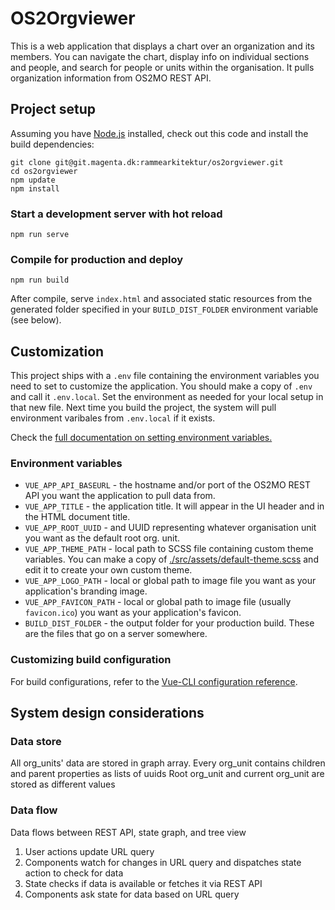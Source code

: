 # OS2Orgviewer

This is a web application that displays a chart over an organization and its members.
You can navigate the chart, display info on individual sections and people, and search for people or units within the organisation.
It pulls organization information from OS2MO REST API.

## Project setup
Assuming you have [Node.js](https://nodejs.org/en/) installed, check out this code and install the build dependencies:
```
git clone git@git.magenta.dk:rammearkitektur/os2orgviewer.git
cd os2orgviewer
npm update
npm install
```

### Start a development server with hot reload
```
npm run serve
```

### Compile for production and deploy
```
npm run build
```
After compile, serve `index.html` and associated static resources from the generated folder specified in your `BUILD_DIST_FOLDER` environment variable (see below).


## Customization

This project ships with a `.env` file containing the environment variables you need to set to customize the application. You should make a copy of `.env` and call it `.env.local`. Set the environment as needed for your local setup in that new file. Next time you build the project, the system will pull environment varibales from `.env.local` if it exists.

Check the [full documentation on setting environment variables.](https://cli.vuejs.org/guide/mode-and-env.html#modes)

### Environment variables

* `VUE_APP_API_BASEURL` - the hostname and/or port of the OS2MO REST API you want the application to pull data from.
* `VUE_APP_TITLE` - the application title. It will appear in the UI header and in the HTML document title.
* `VUE_APP_ROOT_UUID` - and UUID representing whatever organisation unit you want as the default root org. unit.
* `VUE_APP_THEME_PATH` - local path to SCSS file containing custom theme variables. You can make a copy of [./src/assets/default-theme.scss](./src/assets/default-theme.scss) and edit it to create your own custom theme.
* `VUE_APP_LOGO_PATH` - local or global path to image file you want as your application's branding image.
* `VUE_APP_FAVICON_PATH` - local or global path to image file (usually `favicon.ico`) you want as your application's favicon.
* `BUILD_DIST_FOLDER` - the output folder for your production build. These are the files that go on a server somewhere.


### Customizing build configuration

For build configurations, refer to the [Vue-CLI configuration reference](https://cli.vuejs.org/config/).


## System design considerations

### Data store
All org_units' data are stored in graph array.
Every org_unit contains children and parent properties as lists of uuids
Root org_unit and current org_unit are stored as different values

### Data flow

Data flows between REST API, state graph, and tree view

1. User actions update URL query
2. Components watch for changes in URL query and dispatches state action to check for data
3. State checks if data is available or fetches it via REST API
4. Components ask state for data based on URL query


